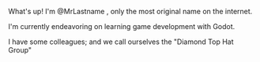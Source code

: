 What's up! I'm @MrLastname , only the most original name on the internet.

I'm currently endeavoring on learning game development with Godot.

I have some colleagues; and we call ourselves the "Diamond Top Hat Group" 

<!---
MrLastname/MrLastname is a ✨ special ✨ repository because its `README.md` (this file) appears on your GitHub profile.
You can click the Preview link to take a look at your changes.
--->
